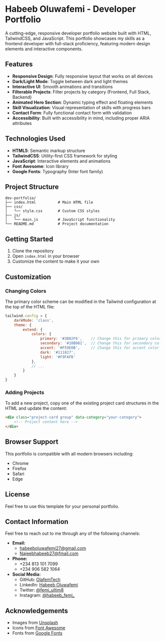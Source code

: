 # Habeeb Oluwafemi - Developer Portfolio

A cutting-edge, responsive developer portfolio website built with HTML, TailwindCSS, and JavaScript. This portfolio showcases my skills as a frontend developer with full-stack proficiency, featuring modern design elements and interactive components.

## Features

- **Responsive Design**: Fully responsive layout that works on all devices
- **Dark/Light Mode**: Toggle between dark and light themes
- **Interactive UI**: Smooth animations and transitions
- **Filterable Projects**: Filter projects by category (Frontend, Full Stack, Backend)
- **Animated Hero Section**: Dynamic typing effect and floating elements
- **Skill Visualization**: Visual representation of skills with progress bars
- **Contact Form**: Fully functional contact form with validation
- **Accessibility**: Built with accessibility in mind, including proper ARIA attributes

## Technologies Used

- **HTML5**: Semantic markup structure
- **TailwindCSS**: Utility-first CSS framework for styling
- **JavaScript**: Interactive elements and animations
- **Font Awesome**: Icon library
- **Google Fonts**: Typography (Inter font family)

## Project Structure

```
dev-portfolio/
├── index.html          # Main HTML file
├── css/
│   └── style.css       # Custom CSS styles
├── js/
│   └── main.js         # JavaScript functionality
└── README.md           # Project documentation
```

## Getting Started

1. Clone the repository
2. Open `index.html` in your browser
3. Customize the content to make it your own

## Customization

### Changing Colors

The primary color scheme can be modified in the Tailwind configuration at the top of the HTML file:

```javascript
tailwind.config = {
    darkMode: 'class',
    theme: {
        extend: {
            colors: {
                primary: '#3B82F6',    // Change this for primary color
                secondary: '#10B981',  // Change this for secondary color
                accent: '#F59E0B',     // Change this for accent color
                dark: '#111827',
                light: '#F9FAFB'
            },
            // ...
        }
    }
}
```

### Adding Projects

To add a new project, copy one of the existing project card structures in the HTML and update the content:

```html
<div class="project-card group" data-category="your-category">
    <!-- Project content here -->
</div>
```

## Browser Support

This portfolio is compatible with all modern browsers including:
- Chrome
- Firefox
- Safari
- Edge

## License

Feel free to use this template for your personal portfolio.

## Contact Information

Feel free to reach out to me through any of the following channels:

- **Email:** 
  - habeeboluwafemi27@gmail.com
  - Najeebhabeeb27@fmail.com
- **Phone:** 
  - +234 813 101 7099
  - +234 906 582 1064
- **Social Media:**
  - GitHub: [OlafemTech](https://github.com/OlafemTech)
  - LinkedIn: [Habeeb Oluwafemi](https://www.linkedin.com/in/habeeb-oluwafemi-0b1999bb/)
  - Twitter: [@femi_ultim8](https://x.com/femi_ultim8)
  - Instagram: [@habeeb_femi_](https://www.instagram.com/habeeb_femi_/)

## Acknowledgements

- Images from [Unsplash](https://unsplash.com/)
- Icons from [Font Awesome](https://fontawesome.com/)
- Fonts from [Google Fonts](https://fonts.google.com/)
